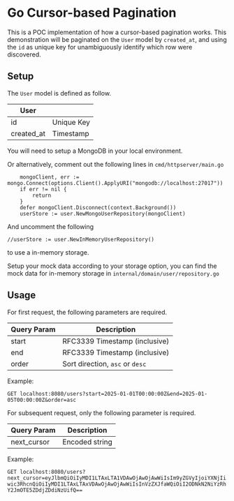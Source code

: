 # Go Cursor-based Pagination

This is a POC implementation of how a cursor-based pagination works.
This demonstration will be paginated on the `User` model by `created_at`, and using the `id` as unique key for unambiguously identify which row were discovered.

## Setup

The `User` model is defined as follow.

| User       |            |
| ---------- | ---------- |
| id         | Unique Key |
| created_at | Timestamp  |

You will need to setup a MongoDB in your local environment.

Or alternatively, comment out the following lines in `cmd/httpserver/main.go`

```
	mongoClient, err := mongo.Connect(options.Client().ApplyURI("mongodb://localhost:27017"))
	if err != nil {
		return
	}
	defer mongoClient.Disconnect(context.Background())
	userStore := user.NewMongoUserRepository(mongoClient)
```

And uncomment the following

```
//userStore := user.NewInMemoryUserRepository()
```

to use a in-memory storage.

Setup your mock data according to your storage option, you can find the mock data for in-memory storage in `internal/domain/user/repository.go`

## Usage

For first request, the following parameters are required.

| Query Param | Description                     |
| ----------- | ------------------------------- |
| start       | RFC3339 Timestamp (inclusive)   |
| end         | RFC3339 Timestamp (inclusive)   |
| order       | Sort direction, `asc` or `desc` |

Example:

`GET localhost:8080/users?start=2025-01-01T00:00:00Z&end=2025-01-05T00:00:00Z&order=asc`

For subsequent request, only the following parameter is required.

| Query Param | Description    |
| ----------- | -------------- |
| next_cursor | Encoded string |

Example:

`GET localhost:8080/users?next_cursor=eyJlbmQiOiIyMDI1LTAxLTA1VDAwOjAwOjAwWiIsIm9yZGVyIjoiYXNjIiwic3RhcnQiOiIyMDI1LTAxLTAxVDAwOjAwOjAwWiIsInVzZXJfaWQiOiI2ODNkN2NiYzRhY2JmOTE5ZDdjZDdiNzUifQ==`
